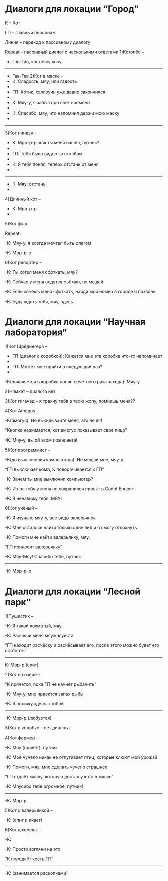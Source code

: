 # Диалоги для локации “Город”
К – Кот

ГП – главный персонаж

Линия – переход к пассивному диалогу

Repeat – пассивный диалог с несколькими ответами
1)Котопёс –
- Гав-Гав, косточку хочу
______________________
- Гав-Гав
2)Кот в маске - 
- К: Сладость, мяу, или гадость
- 
- ГП: Котик, хэллоуин уже давно закончился
- 
- К: Мяу-у, я забыл про счёт времени
- 
- К: Спасибо, мяу, что напомнил держи мою маску
- 
________________________
3)Кот ниндзя –
- К: Мрр-р-р, как ты меня нашёл, путник?
- 
- ГП: Тебя было видно за столбом
- 
- К: Я тебя понял, теперь отстань от меня
- 
_________________________

- К: Мяу, отстань
- 
4)Длинный кот –
  
- К: Мрр-р-р
- 
5)Кот флаг
  
Repeat:

-К: Мяу-у, я всегда мечтал быть флагом

-К: Мрр-р-р

6)Кот репортёр –

-К: Ты хотел меня сфоткать, мяу?

-К: Сейчас у меня ведутся съёмки, не мешай

-К: Если хочешь меня сфоткать, найди мой номер в городе и позвони

-К: Буду ждать тебя, мяу, здесь

# Диалоги для локации “Научная лаборатория”

1)Кот Шрёдингера –

- ГП (диалог с коробкой): Кажется мне эта коробка что-то напоминает
- 
- ГП: Может мне прийти в следующий раз?
- 
-К(появляется в коробке после нечётного раза захода): Мяу-у

2)Нямкэт – диалога нет

3)Кот гигачад – я трахну тебя в твою жопу, помнишь меня??

4)Кот Amogus –

-К(амогус): Не выкидывайте меня, это не я!!!

“Кнопка нажимается, кот амогус показывает своё лицо”

-К: Мяу-у, вы об этом пожалеете!

5)Кот программист – 

-К(до выключения компьютера): Не мешай мне, мяу-у.

“ГП выключает комп, К поворачивается к ГП”

-К: Зачем ты мне выключил компьютер?

-К: Из-за тебя у меня не сохранился проект в Godot Engine

-К: Я ненавижу тебя, МЯУ!

6)Кот учёный –

-К: Я изучаю, мяу-у, все виды валерьянок

-К: Мне осталось найти только один вид и я смогу отдохнуть

-К: Помоги мне найти валерьянку, мяу.

“ГП приносит валерьянку”

-К: Мяу-Мяу! Спасибо тебе, путник

_________________
-К: Мрр-р-р

# Диалоги для локации “Лесной парк”

1)Пушистик –

-К: Я такой лохматый, мяу

-К: Расчеши меня мяужалуйста

“ГП находит расчёску и расчёсывает его, после этого можно будет его сфоткать”

_______________________
К: Мрр-р (спит)

2)Кот на озере – 

“К прячется, пока ГП не начнёт рыбачить”

-К: Мяу-у, мне нравится запах рыбы

-К: Я посижу здесь с тобой

___________________

-К: Мрр-р (любуется)

3)Кот в коробке – нет диалога

4)Кот фермер – 

-К: Мяу (привет), путник

-К: Моё чучело никак не отпугивает птиц, которые клюют мой урожай

-К: Помоги, мяу, мне сделать чучело страшнее

“ГП отдаёт маску, которую достал у кота в маске”

-К: Мяусибо тебе огромное, путник!

________________________

-К: Мрр-р

5)Кот с валерьянкой –

-К: (спит и икает)

6)Кот археолог – 

-К:     

-К: Просто взгляни на это

“К передаёт кость ГП”

__________________

-К: (занимается раскопками)



